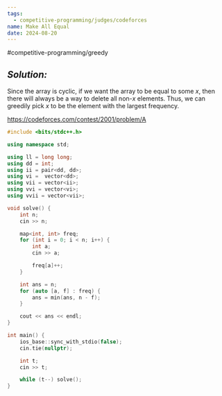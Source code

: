 ```yaml
---
tags:
  - competitive-programming/judges/codeforces
name: Make All Equal
date: 2024-08-20
---
```

#competitive-programming/greedy 
## _Solution:_
Since the array is cyclic, if we want the array to be equal to some $x$, then there will always be a way to delete all non-$x$ elements. Thus, we can greedily pick $x$ to be the element with the largest frequency.

https://codeforces.com/contest/2001/problem/A
```cpp
#include <bits/stdc++.h>

using namespace std;

using ll = long long;
using dd = int;
using ii = pair<dd, dd>;
using vi =  vector<dd>;
using vii = vector<ii>;
using vvi = vector<vi>;
using vvii = vector<vii>;

void solve() {
    int n;
    cin >> n;

    map<int, int> freq;
    for (int i = 0; i < n; i++) {
        int a;
        cin >> a;

        freq[a]++;
    }

    int ans = n;
    for (auto [a, f] : freq) {
        ans = min(ans, n - f);
    }

    cout << ans << endl;
}

int main() {
    ios_base::sync_with_stdio(false);
    cin.tie(nullptr);

    int t;
    cin >> t;

    while (t--) solve();
}
```